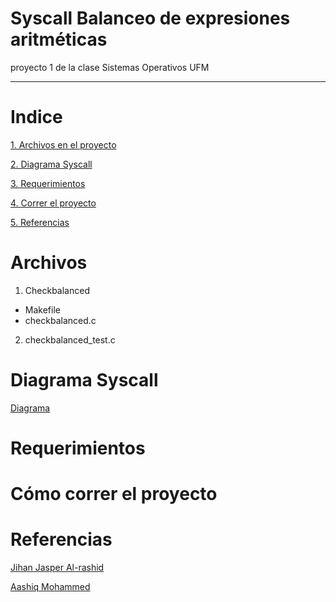 # Syscall Balanceo de expresiones aritméticas
proyecto 1 de la clase Sistemas Operativos UFM
***
# Indice
[1. Archivos en el proyecto](#archivos)

[2. Diagrama Syscall](#diagrama-syscall)

[3. Requerimientos](#requerimientos)

[4. Correr el proyecto](#cómo-correr-el-proyecto)

[5. Referencias](#referencias)


# Archivos
1. Checkbalanced
  * Makefile
  * checkbalanced.c
2. checkbalanced_test.c

# Diagrama Syscall
[Diagrama](https://github.com/Tirsocb/Syscall/blob/183b22015e7e0cf58484e33940a9756b2dc4bd55/Diagrama.png)


# Requerimientos


# Cómo correr el proyecto


# Referencias
[Jihan Jasper Al-rashid](https://dev.to/jasper/adding-a-system-call-to-the-linux-kernel-5-8-1-in-ubuntu-20-04-lts-2ga8)

[Aashiq Mohammed](https://github.com/AashiqMohammed/Data-Structures/blob/master/Parentheses%20Balance)

